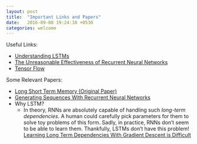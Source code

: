 ```yaml
---
layout: post
title:  "Important Links and Papers"
date:   2016-09-08 19:24:38 +0530
categories: welcome
---
```

Useful Links:  
* [Understanding LSTMs](http://colah.github.io/posts/2015-08-Understanding-LSTMs/)  
* [The Unreasonable Effectiveness of Recurrent Neural Networks](http://karpathy.github.io/2015/05/21/rnn-effectiveness/)  
* [Tensor Flow](https://www.tensorflow.org/)  

Some Relevant Papers:  
* [Long Short Term Memory (Original Paper)](http://deeplearning.cs.cmu.edu/pdfs/Hochreiter97_lstm.pdf)  
* [Generating Sequences With Recurrent Neural Networks](http://arxiv.org/pdf/1308.0850.pdf)  
* Why LSTM?  
  + In theory, RNNs are absolutely capable of handling such _long-term dependencies._ A human could carefully pick parameters for them to solve toy problems of this form. Sadly, in practice, RNNs don’t seem to be able to learn them. Thankfully, LSTMs don’t have this problem!    
  [Learning Long Term Dependencies With Gradient Descent is Difficult](http://www-dsi.ing.unifi.it/~paolo/ps/tnn-94-gradient.pdf)  

